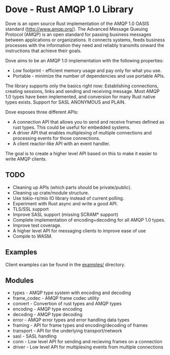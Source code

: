 # Dove - Rust AMQP 1.0 Library

Dove is an open source Rust implementation of the AMQP 1.0 OASIS standard (http://www.amqp.org/). The Advanced Message Queuing Protocol (AMQP) is an open standard for passing business messages between applications or organizations.  It connects systems, feeds business processes with the information they need and reliably transmits onward the instructions that achieve their goals. 

Dove aims to be an AMQP 1.0 implementation with the following properties:

* Low footprint - efficient memory usage and pay only for what you use.
* Portable - minimize the number of dependencies and use portable APIs.

The library supports only the basics right now: Establishing connections, creating sessions, links and sending and receiving message. Most AMQP 1.0 types have been implemented, and conversion for many Rust native types exists. Support for SASL ANONYMOUS and PLAIN.

Dove exposes three different APIs:

* A connection API that allows you to send and receive frames defined as rust types. This could be
  useful for embedded systems.
* A driver API that enables multiplexing of multiple connections and processing events for those connections.
* A client reactor-like API with an event handler.

The goal is to create a higher level API based on this to make it easier to write AMQP clients.

## TODO

* Cleaning up APIs (which parts should be private/public).
* Cleaning up crate/module structure.
* Use tokio-rs/mio IO library instead of current polling.
* Experiment with Rust async and write a good API.
* TLS/SSL support
* Improve SASL support (missing SCRAM* support)
* Complete implementation of encoding+decoding for all AMQP 1.0 types.
* Improve test coverage.
* A higher level API for messaging clients to improve ease of use
* Compile to WASM.

## Examples

Client examples can be found in the [examples/](https://github.com/lulf/dove/tree/master/examples) directory.

## Modules

* types - AMQP type system with encoding and decoding
* frame_codec - AMQP frame codec utility
* convert - Convertion of rust types and AMQP types
* encoding - AMQP type encoding
* decoding - AMQP type decoding
* error - AMQP error types and error handling data types
* framing - API for frame types and encoding/decoding of frames
* transport - API for the underlying transport/network
* sasl - SASL handling
* conn - Low level API for sending and recieving frames on a connection
* driver - Low level API for multiplexing events from multiple connections
